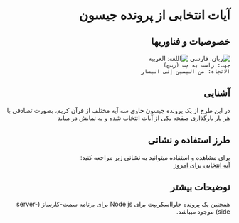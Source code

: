 <div dir="auto" lang="fa">
<h1>آیات انتخابی از پرونده جیسون</h1>
  <h2>خصوصیات و فناوریها</h2>
  <img src="img\img/badge-lang-fa.svg" alt="زبان: فارسی">
  <img src="img\img/badge-lang-ar.svg" alt="اللغة: العربية">
  </br>
  <code>جهت: راست به چپ (رب‌چ)</code>
  <br/>
  <code>الاتجاه: من اليمين إلى اليسار</code>
  <h2>آشنایی</h2>
<p>در این طرح از یک پرونده جیسون حاوی سه آیه مختلف از قرآن کریم، بصورت تصادفی با هر بار بارگذاری صفحه یکی از آیات انتخاب شده و به نمایش در میاید</p>
<h2>طرز استفاده و نشانی</h2>
  <p>
    برای مشاهده و استفاده میتوانید به نشانی زیر مراجعه کنید:<br/>
  <a href="https://m-hatami.github.io/mixedMessages/">آیه انتخابی برای امروز</a>
  </p>

  <h2>توضیحات بیشتر</h2>
  <p>همچنین یک پرونده جاوااسکریپت برای Node js برای برنامه سمت-کارساز (server-side) موجود میباشد.</p>
</div>
